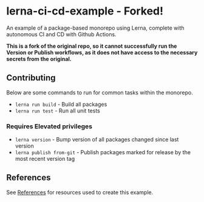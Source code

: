 # lerna-ci-cd-example - Forked!

An example of a package-based monorepo using Lerna, complete with autonomous CI and CD with Github Actions.

**This is a fork of the original repo, so it cannot successfully run the Version or Publish workflows, as it does not have access to the necessary secrets from the original.**

## Contributing

Below are some commands to run for common tasks within the monorepo.

- `lerna run build` - Build all packages
- `lerna run test` - Run all unit tests

### Requires Elevated privileges

- `lerna version` - Bump version of all packages changed since last version
- `lerna publish from-git` - Publish packages marked for release by the most recent version tag

## References

See [References](./REFERENCES.md) for resources used to create this example.
